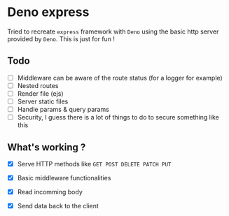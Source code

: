# Deno express

Tried to recreate `express` framework with `Deno` using the basic http server provided by `Deno`.
This is just for fun !

## Todo

- [ ] Middleware can be aware of the route status (for a logger for example)
- [ ] Nested routes
- [ ] Render file (ejs)
- [ ] Server static files
- [ ] Handle params & query params
- [ ] Security, I guess there is a lot of things to do to secure something like this 

## What's working ?
- [x] Serve HTTP methods like `GET POST DELETE PATCH PUT`
- [x] Basic middleware functionalities
- [x] Read incomming body
- [x] Send data back to the client 

